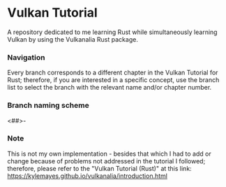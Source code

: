 # Vulkan Tutorial
A repository dedicated to me learning Rust while simultaneously learning Vulkan
by using the Vulkanalia Rust package.

### Navigation
Every branch corresponds to a different chapter in the Vulkan Tutorial for Rust;
therefore, if you are interested in a specific concept, use the branch list to
select the branch with the relevant name and/or chapter number.

### Branch naming scheme
<##>-<chapter-name>

### Note
This is not my own implementation - besides that which I had to add or change
because of problems not addressed in the tutorial I followed; therefore, please
refer to the "Vulkan Tutorial (Rust)" at this link: https://kylemayes.github.io/vulkanalia/introduction.html

